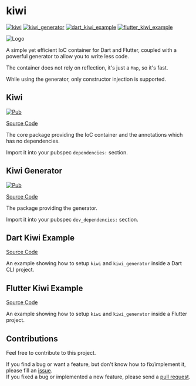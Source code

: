 # kiwi

[![kiwi](https://github.com/gbtb16/kiwi/actions/workflows/kiwi.yml/badge.svg?branch=master)](https://github.com/gbtb16/kiwi/actions/workflows/kiwi.yml)
[![kiwi_generator](https://github.com/gbtb16/kiwi/actions/workflows/kiwi_generator.yml/badge.svg?branch=master)](https://github.com/gbtb16/kiwi/actions/workflows/kiwi_generator.yml)
[![dart_kiwi_example](https://github.com/gbtb16/kiwi/actions/workflows/dart_kiwi_example.yml/badge.svg?branch=master)](https://github.com/gbtb16/kiwi/actions/workflows/dart_kiwi_example.yml)
[![flutter_kiwi_example](https://github.com/gbtb16/kiwi/actions/workflows/flutter_kiwi_example.yml/badge.svg?branch=master)](https://github.com/gbtb16/kiwi/actions/workflows/flutter_kiwi_example.yml)

![Logo](https://raw.githubusercontent.com/gbtb16/kiwi/master/images/logo.png)

A simple yet efficient IoC container for Dart and Flutter, coupled with a powerful generator to allow you to write less code.

The container does not rely on reflection, it's just a `Map`, so it's fast.

While using the generator, only constructor injection is supported.

## Kiwi

[![Pub](https://img.shields.io/pub/v/kiwi.svg)](https://pub.dartlang.org/packages/kiwi)

[Source Code](https://github.com/gbtb16/kiwi/tree/master/packages/kiwi)

The core package providing the IoC container and the annotations which has no dependencies.

Import it into your pubspec `dependencies:` section.

## Kiwi Generator

[![Pub](https://img.shields.io/pub/v/kiwi_generator.svg)](https://pub.dartlang.org/packages/kiwi_generator)

[Source Code](https://github.com/gbtb16/kiwi/tree/master/packages/kiwi_generator)

The package providing the generator.

Import it into your pubspec `dev_dependencies:` section.

## Dart Kiwi Example

[Source Code](https://github.com/gbtb16/kiwi/tree/master/examples/dart_kiwi)

An example showing how to setup `kiwi` and `kiwi_generator` inside a Dart CLI project.

## Flutter Kiwi Example

[Source Code](https://github.com/gbtb16/kiwi/tree/master/examples/flutter_kiwi)

An example showing how to setup `kiwi` and `kiwi_generator` inside a Flutter project.

## Contributions

Feel free to contribute to this project.

If you find a bug or want a feature, but don't know how to fix/implement it, please fill an [issue](https://github.com/gbtb16/kiwi/issues).  
If you fixed a bug or implemented a new feature, please send a [pull request](https://github.com/gbtb16/kiwi/pulls).